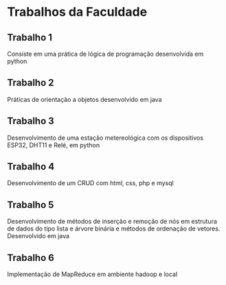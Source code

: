 <h1>Trabalhos da Faculdade</h1>

<h2>Trabalho 1</h2>
<p>Consiste em uma prática de lógica de programação desenvolvida em python</p>

<h2>Trabalho 2</h2>
<p>Práticas de orientação a objetos desenvolvido em java</p>

<h2>Trabalho 3</h2>
<p>Desenvolvimento de uma estação metereológica com os dispositivos ESP32, DHT11 e Relé, em python</p>

<h2>Trabalho 4</h2>
<p>Desenvolvimento de um CRUD com html, css, php e mysql</p>

<h2>Trabalho 5</h2>
<p>Desenvolvimento de métodos de inserção e remoção de nós em estrutura de dados do tipo lista e árvore binária e métodos de ordenação de vetores. Desenvolvido em java</p>

<h2>Trabalho 6</h2>
<p>Implementação de MapReduce em ambiente hadoop e local</p>
